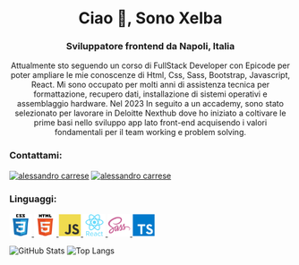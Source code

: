 <h1 align="center">Ciao 👋, Sono Xelba</h1>
<h3 align="center">Sviluppatore frontend da Napoli, Italia</h3>
<p align="center"> Attualmente sto seguendo un corso di FullStack Developer con Epicode 
per poter ampliare le mie conoscenze di Html, Css, Sass, Bootstrap, Javascript, React.
Mi sono occupato per molti anni di assistenza
tecnica per formattazione, recupero dati, installazione di sistemi
operativi e assemblaggio hardware.
Nel 2023 In seguito a un accademy, sono stato selezionato per lavorare in
Deloitte Nexthub dove ho iniziato a coltivare le prime basi nello sviluppo app lato front-end
acquisendo i valori fondamentali per il team working e problem solving.
</p>
<h3 align="left">Contattami:</h3>
<p align="left">
<a href="https://www.linkedin.com/in/alessandro-carrese91/" target="_blank"><img align="center" src="https://raw.githubusercontent.com/rahuldkjain/github-profile-readme-generator/master/src/images/icons/Social/linked-in-alt.svg" alt="alessandro carrese" height="30" width="40" /></a>
<a href="https://www.facebook.com/xelba91/" target="_blank"><img align="center" src="https://raw.githubusercontent.com/rahuldkjain/github-profile-readme-generator/master/src/images/icons/Social/facebook.svg" alt="alessandro carrese" height="30" width="40" /></a>
</p>

<h3 align="left">Linguaggi:</h3>
<p align="left"> <a text-decoration="none" href="https://www.w3schools.com/css/" target="_blank" rel="noreferrer"> <img src="https://raw.githubusercontent.com/devicons/devicon/master/icons/css3/css3-original-wordmark.svg" alt="css3" width="40" height="40"/>  </a>  <a href="https://www.w3.org/html/" target="_blank" rel="noreferrer"> <img src="https://raw.githubusercontent.com/devicons/devicon/master/icons/html5/html5-original-wordmark.svg" alt="html5" width="40" height="40"/> </a>  <a href="https://developer.mozilla.org/en-US/docs/Web/JavaScript" target="_blank" rel="noreferrer"> <img src="https://raw.githubusercontent.com/devicons/devicon/master/icons/javascript/javascript-original.svg" alt="javascript" width="40" height="40"/> </a>  <a href="https://reactjs.org/" target="_blank" rel="noreferrer"> <img src="https://raw.githubusercontent.com/devicons/devicon/master/icons/react/react-original-wordmark.svg" alt="react" width="40" height="40"/> </a>  <a href="https://sass-lang.com" target="_blank" rel="noreferrer"> <img src="https://raw.githubusercontent.com/devicons/devicon/master/icons/sass/sass-original.svg" alt="sass" width="40" height="40"/> </a>  <a href="https://www.typescriptlang.org/" target="_blank" rel="noreferrer"> <img src="https://raw.githubusercontent.com/devicons/devicon/master/icons/typescript/typescript-original.svg" alt="typescript" width="40" height="40"/> </a> </p>

![GitHub Stats](https://github-readme-stats.vercel.app/api?username=xelba91&theme=dark&show_icons=true) ![Top Langs](https://github-readme-stats.vercel.app/api/top-langs/?username=xelba91&theme=dark&show_icons=true&layout=compact&langs_count=10)





<!---
Xelba91/Xelba91 is a ✨ special ✨ repository because its `README.md` (this file) appears on your GitHub profile.
You can click the Preview link to take a look at your changes.
--->
